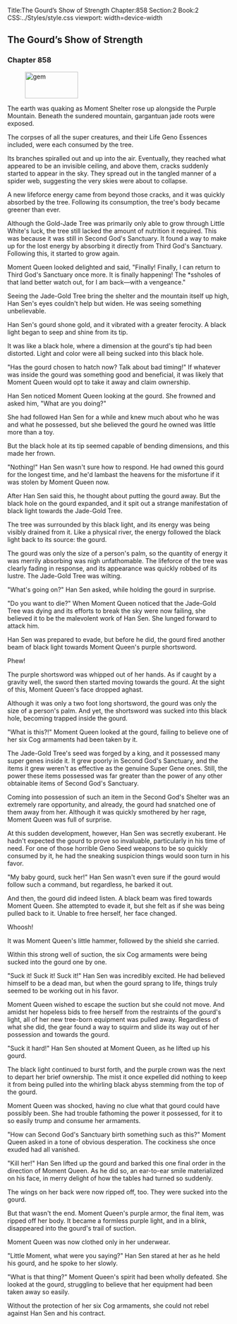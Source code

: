 Title:The Gourd’s Show of Strength 
Chapter:858 
Section:2 
Book:2 
CSS:../Styles/style.css 
viewport: width=device-width
  
## The Gourd’s Show of Strength
### Chapter 858
  
<figure>
	<img src="../Images/gem.gif" alt="gem" id="gem" width="120" height="60" />
</figure>
  

  
The earth was quaking as Moment Shelter rose up alongside the Purple Mountain. Beneath the sundered mountain, gargantuan jade roots were exposed.

The corpses of all the super creatures, and their Life Geno Essences included, were each consumed by the tree.

Its branches spiralled out and up into the air. Eventually, they reached what appeared to be an invisible ceiling, and above them, cracks suddenly started to appear in the sky. They spread out in the tangled manner of a spider web, suggesting the very skies were about to collapse.

A new lifeforce energy came from beyond those cracks, and it was quickly absorbed by the tree. Following its consumption, the tree's body became greener than ever.

Although the Gold-Jade Tree was primarily only able to grow through Little White's luck, the tree still lacked the amount of nutrition it required. This was because it was still in Second God's Sanctuary. It found a way to make up for the lost energy by absorbing it directly from Third God's Sanctuary. Following this, it started to grow again.

Moment Queen looked delighted and said, "Finally! Finally, I can return to Third God's Sanctuary once more. It is finally happening! The *ssholes of that land better watch out, for I am back—with a vengeance."

Seeing the Jade-Gold Tree bring the shelter and the mountain itself up high, Han Sen's eyes couldn't help but widen. He was seeing something unbelievable.

Han Sen's gourd shone gold, and it vibrated with a greater ferocity. A black light began to seep and shine from its tip.

It was like a black hole, where a dimension at the gourd's tip had been distorted. Light and color were all being sucked into this black hole.

"Has the gourd chosen to hatch now? Talk about bad timing!" If whatever was inside the gourd was something good and beneficial, it was likely that Moment Queen would opt to take it away and claim ownership.

Han Sen noticed Moment Queen looking at the gourd. She frowned and asked him, "What are you doing?"

She had followed Han Sen for a while and knew much about who he was and what he possessed, but she believed the gourd he owned was little more than a toy.

But the black hole at its tip seemed capable of bending dimensions, and this made her frown.

"Nothing!" Han Sen wasn't sure how to respond. He had owned this gourd for the longest time, and he'd lambast the heavens for the misfortune if it was stolen by Moment Queen now.

After Han Sen said this, he thought about putting the gourd away. But the black hole on the gourd expanded, and it spit out a strange manifestation of black light towards the Jade-Gold Tree.

The tree was surrounded by this black light, and its energy was being visibly drained from it. Like a physical river, the energy followed the black light back to its source: the gourd.

The gourd was only the size of a person's palm, so the quantity of energy it was merrily absorbing was nigh unfathomable. The lifeforce of the tree was clearly fading in response, and its appearance was quickly robbed of its lustre. The Jade-Gold Tree was wilting.

"What's going on?" Han Sen asked, while holding the gourd in surprise.

"Do you want to die?" When Moment Queen noticed that the Jade-Gold Tree was dying and its efforts to break the sky were now failing, she believed it to be the malevolent work of Han Sen. She lunged forward to attack him.

Han Sen was prepared to evade, but before he did, the gourd fired another beam of black light towards Moment Queen's purple shortsword.

Phew!

The purple shortsword was whipped out of her hands. As if caught by a gravity well, the sword then started moving towards the gourd. At the sight of this, Moment Queen's face dropped aghast.

Although it was only a two foot long shortsword, the gourd was only the size of a person's palm. And yet, the shortsword was sucked into this black hole, becoming trapped inside the gourd.

"What is this?!" Moment Queen looked at the gourd, failing to believe one of her six Cog armaments had been taken by it.

The Jade-Gold Tree's seed was forged by a king, and it possessed many super genes inside it. It grew poorly in Second God's Sanctuary, and the items it grew weren't as effective as the genuine Super Gene ones. Still, the power these items possessed was far greater than the power of any other obtainable items of Second God's Sanctuary.

Coming into possession of such an item in the Second God's Shelter was an extremely rare opportunity, and already, the gourd had snatched one of them away from her. Although it was quickly smothered by her rage, Moment Queen was full of surprise.

At this sudden development, however, Han Sen was secretly exuberant. He hadn't expected the gourd to prove so invaluable, particularly in his time of need. For one of those horrible Geno Seed weapons to be so quickly consumed by it, he had the sneaking suspicion things would soon turn in his favor.

"My baby gourd, suck her!" Han Sen wasn't even sure if the gourd would follow such a command, but regardless, he barked it out.

And then, the gourd did indeed listen. A black beam was fired towards Moment Queen. She attempted to evade it, but she felt as if she was being pulled back to it. Unable to free herself, her face changed.

Whoosh!

It was Moment Queen's little hammer, followed by the shield she carried.

Within this strong well of suction, the six Cog armaments were being sucked into the gourd one by one.

"Suck it! Suck it! Suck it!" Han Sen was incredibly excited. He had believed himself to be a dead man, but when the gourd sprang to life, things truly seemed to be working out in his favor.

Moment Queen wished to escape the suction but she could not move. And amidst her hopeless bids to free herself from the restraints of the gourd's light, all of her new tree-born equipment was pulled away. Regardless of what she did, the gear found a way to squirm and slide its way out of her possession and towards the gourd.

"Suck it hard!" Han Sen shouted at Moment Queen, as he lifted up his gourd.

The black light continued to burst forth, and the purple crown was the next to depart her brief ownership. The mist it once expelled did nothing to keep it from being pulled into the whirling black abyss stemming from the top of the gourd.

Moment Queen was shocked, having no clue what that gourd could have possibly been. She had trouble fathoming the power it possessed, for it to so easily trump and consume her armaments.

"How can Second God's Sanctuary birth something such as this?" Moment Queen asked in a tone of obvious desperation. The cockiness she once exuded had all vanished.

"Kill her!" Han Sen lifted up the gourd and barked this one final order in the direction of Moment Queen. As he did so, an ear-to-ear smile materialized on his face, in merry delight of how the tables had turned so suddenly.

The wings on her back were now ripped off, too. They were sucked into the gourd.

But that wasn't the end. Moment Queen's purple armor, the final item, was ripped off her body. It became a formless purple light, and in a blink, disappeared into the gourd's trail of suction.

Moment Queen was now clothed only in her underwear.

"Little Moment, what were you saying?" Han Sen stared at her as he held his gourd, and he spoke to her slowly.

"What is that thing?" Moment Queen's spirit had been wholly defeated. She looked at the gourd, struggling to believe that her equipment had been taken away so easily.

Without the protection of her six Cog armaments, she could not rebel against Han Sen and his contract.